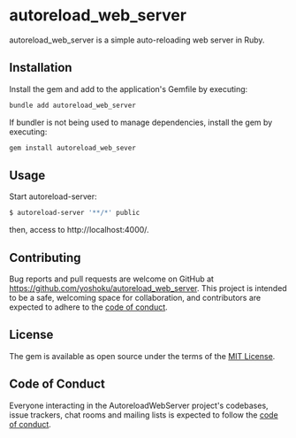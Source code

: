 # autoreload_web_server

autoreload_web_server is a simple auto-reloading web server in Ruby.

## Installation

Install the gem and add to the application's Gemfile by executing:

```bash
bundle add autoreload_web_server
```

If bundler is not being used to manage dependencies, install the gem by executing:

```bash
gem install autoreload_web_sever
```

## Usage

Start autoreload-server:

```sh
$ autoreload-server '**/*' public
```

then, access to http://localhost:4000/.

## Contributing

Bug reports and pull requests are welcome on GitHub at https://github.com/yoshoku/autoreload_web_server.
This project is intended to be a safe, welcoming space for collaboration, and contributors are expected to adhere to the [code of conduct](https://github.com/yoshoku/autoreload_web_server/blob/main/CODE_OF_CONDUCT.md).

## License

The gem is available as open source under the terms of the [MIT License](https://opensource.org/licenses/MIT).

## Code of Conduct

Everyone interacting in the AutoreloadWebServer project's codebases, issue trackers, chat rooms and mailing lists is expected to follow the [code of conduct](https://github.com/yoshoku/autoreload_web_server/blob/main/CODE_OF_CONDUCT.md).
